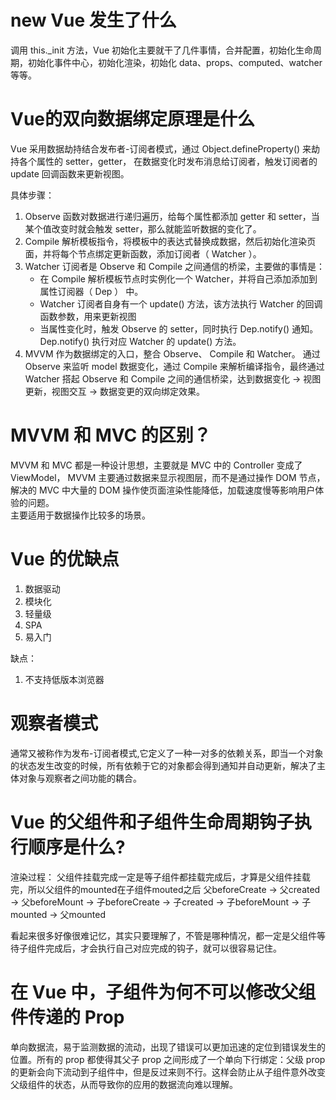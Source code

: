# new Vue 发生了什么  

调用 this._init 方法，Vue 初始化主要就干了几件事情，合并配置，初始化生命周期，初始化事件中心，初始化渲染，初始化 data、props、computed、watcher 等等。  

# Vue的双向数据绑定原理是什么  

Vue 采用数据劫持结合发布者-订阅者模式，通过 Object.defineProperty() 来劫持各个属性的 setter，getter， 在数据变化时发布消息给订阅者，触发订阅者的 update 回调函数来更新视图。  

具体步骤：  

1. Observe 函数对数据进行递归遍历，给每个属性都添加 getter 和 setter，当某个值改变时就会触发 setter，那么就能监听数据的变化了。
2. Compile 解析模板指令，将模板中的表达式替换成数据，然后初始化渲染页面，并将每个节点绑定更新函数，添加订阅者（ Watcher ）。  
3. Watcher 订阅者是 Observe 和 Compile 之间通信的桥梁，主要做的事情是：
    * 在 Compile 解析模板节点时实例化一个 Watcher，并将自己添加添加到属性订阅器（ Dep ） 中。
    * Watcher 订阅者自身有一个 update() 方法，该方法执行 Watcher 的回调函数参数，用来更新视图
    * 当属性变化时，触发 Observe 的 setter，同时执行 Dep.notify() 通知。Dep.notify() 执行对应 Watcher 的 update() 方法。
4. MVVM 作为数据绑定的入口，整合 Observe、 Compile 和 Watcher。 通过 Observe 来监听 model 数据变化，通过 Compile 来解析编译指令，最终通过 Watcher 搭起 Observe 和 Compile 之间的通信桥梁，达到数据变化 -> 视图更新，视图交互 -> 数据变更的双向绑定效果。

# MVVM 和 MVC 的区别？

MVVM 和 MVC 都是一种设计思想，主要就是 MVC 中的 Controller 变成了 ViewModel， MVVM 主要通过数据来显示视图层，而不是通过操作 DOM 节点，解决的 MVC 中大量的 DOM 操作使页面渲染性能降低，加载速度慢等影响用户体验的问题。  
主要适用于数据操作比较多的场景。  

# Vue 的优缺点  

1. 数据驱动
2. 模块化
3. 轻量级
4. SPA
5. 易入门

缺点：
1. 不支持低版本浏览器

# 观察者模式  

通常又被称作为发布-订阅者模式,它定义了一种一对多的依赖关系，即当一个对象的状态发生改变的时候，所有依赖于它的对象都会得到通知并自动更新，解决了主体对象与观察者之间功能的耦合。  

# Vue 的父组件和子组件生命周期钩子执行顺序是什么?  

渲染过程：
父组件挂载完成一定是等子组件都挂载完成后，才算是父组件挂载完，所以父组件的mounted在子组件mouted之后
父beforeCreate -> 父created -> 父beforeMount -> 子beforeCreate -> 子created -> 子beforeMount -> 子mounted -> 父mounted  

看起来很多好像很难记忆，其实只要理解了，不管是哪种情况，都一定是父组件等待子组件完成后，才会执行自己对应完成的钩子，就可以很容易记住。  

# 在 Vue 中，子组件为何不可以修改父组件传递的 Prop  

单向数据流，易于监测数据的流动，出现了错误可以更加迅速的定位到错误发生的位置。所有的 prop 都使得其父子 prop 之间形成了一个单向下行绑定：父级 prop 的更新会向下流动到子组件中，但是反过来则不行。这样会防止从子组件意外改变父级组件的状态，从而导致你的应用的数据流向难以理解。
